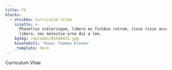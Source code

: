 ```yaml
---
title: CV
blocks:
  - otsikko: Curriculum Vitae
    sisalto: >-
      Phasellus scelerisque, libero eu finibus rutrum, risus risus accumsan
      libero, nec molestie urna dui a leo.
    bgImg: /uploads/DSC04431.jpg
    kuvateksti: 'Kuva: Tuomas Eronen'
    _template: hero
---
```




Curriculum Vitae

